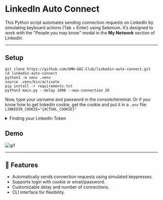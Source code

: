 # LinkedIn Auto Connect

This Python script automates sending connection requests on LinkedIn by simulating keyboard actions (Tab + Enter) using Selenium. It’s designed to work with the "People you may know" modal in the **My Network** section of LinkedIn.

---

## Setup
```
git clone https://github.com/UMN-GAI-Club/linkedin-auto-connect.git
cd linkedin-auto-connect
python3 -m venv .venv
source .venv/bin/activate
pip install -r requirements.txt
python3 main.py --delay 1000 --max-connection 20
```
Now, type your usrname and password in the console/terminal. Or if you know how to get linkedin cookie, get the cookie and put it in a `.env` file: `LINKEDIN_COOKIE="{ACTUAL_COOKIE}"`

<details>
<summary>Finding your LinkedIn Token</summary>

- Open Chrome 
- Go to developer tools
- In thee tab with `Element, Console, Sources, ... ` find `Application` (Click on the `>>` button if not present) 
- Under `Cookies/https://www.linkedin.com` find the cookie with Name `li_at`. This is your LinkedIn Cookie!
</details>


## Demo

![gif](assets/linkedin-connect-demo.gif)

---

## 🚀 Features

- Automatically sends connection requests using simulated keypresses.
- Supports login with cookie or email/password.
- Customizable delay and number of connections.
- CLI interface for flexibility.
